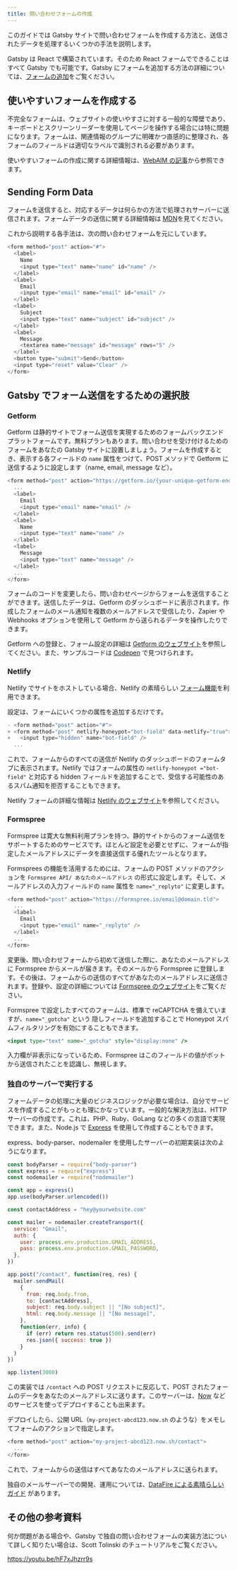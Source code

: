 ```yaml
---
title: 問い合わせフォームの作成
---
```


このガイドでは Gatsby サイトで問い合わせフォームを作成する方法と、送信されたデータを処理するいくつかの手法を説明します。

Gatsby は React で構築されています。そのため React フォームでできることはすべて Gatsby でも可能です。Gatsby にフォームを追加する方法の詳細については、[フォームの追加](/docs/adding-forms/)をご覧ください。

## 使いやすいフォームを作成する

不完全なフォームは、ウェブサイトの使いやすさに対する一般的な障壁であり、キーボードとスクリーンリーダーを使用してページを操作する場合には特に問題になります。フォームは、関連情報のグループに明確かつ直感的に整理され、各フォームのフィールドは適切なラベルで識別される必要があります。

使いやすいフォームの作成に関する詳細情報は、[WebAIM の記事](https://webaim.org/techniques/forms/)から参照できます。

## Sending Form Data

フォームを送信すると、対応するデータは何らかの方法で処理されサーバーに送信されます。フォームデータの送信に関する詳細情報は [MDN](https://developer.mozilla.org/ja/docs/Learn/HTML/Forms/Sending_and_retrieving_form_data)を見てください。

これから説明する各手法は、次の問い合わせフォームを元にしています。

```jsx:title=src/pages/contact.js
<form method="post" action="#">
  <label>
    Name
    <input type="text" name="name" id="name" />
  </label>
  <label>
    Email
    <input type="email" name="email" id="email" />
  </label>
  <label>
    Subject
    <input type="text" name="subject" id="subject" />
  </label>
  <label>
    Message
    <textarea name="message" id="message" rows="5" />
  </label>
  <button type="submit">Send</button>
  <input type="reset" value="Clear" />
</form>
```

## Gatsby でフォーム送信をするための選択肢

### Getform

Getform は静的サイトでフォーム送信を実現するためのフォームバックエンドプラットフォームです。無料プランもあります。問い合わせを受け付けるためのフォームをあなたの Gatsby サイトに設置しましょう。フォームを作成するとき、表示する各フィールドの `name` 属性をつけて、POST メソッドで Getform に送信するように設定します（name, email, message など）。

```jsx:title=src/pages/contact.js
<form method="post" action="https://getform.io/{your-unique-getform-endpoint}">
  ...
  <label>
    Email
    <input type="email" name="email" />
  </label>
  <label>
    Name
    <input type="text" name="name" />
  </label>
  <label>
    Message
    <input type="text" name="message" />
  </label>
  ...
</form>
```

フォームのコードを変更したら、問い合わせページからフォームを送信することができます。送信したデータは、Getform のダッシュボードに表示されます。作成したフォームのメール通知を複数のメールアドレスで受信したり、Zapier や Webhooks オプションを使用して Getform から送られるデータを操作したりできます。

Getform への登録と、フォーム設定の詳細は [Getform のウェブサイト](https://getform.io/)を参照してください。また、サンプルコードは [Codepen](https://codepen.io/getform) で見つけられます。

### Netlify

Netlify でサイトをホストしている場合、Netlify の素晴らしい [フォーム機能](https://www.netlify.com/docs/form-handling/)を利用できます。

設定は、フォームにいくつかの属性を追加するだけです。

```diff:title=src/pages/contact.js
- <form method="post" action="#">
+ <form method="post" netlify-honeypot="bot-field" data-netlify="true">
+   <input type="hidden" name="bot-field" />
  ...
```

これで、フォームからのすべての送信が Netlify のダッシュボードのフォームタブに表示されます。Netlify ではフォームの属性の `netlify-honeypot ="bot-field"` と対応する hidden フィールドを追加することで、受信する可能性のあるスパム通知を拒否することもできます。

Netlify フォームの詳細な情報は [Netlify のウェブサイト](https://www.netlify.com/docs/form-handling/)を参照してください。

### Formspree

Formspree は寛大な無料利用プランを持つ、静的サイトからのフォーム送信をサポートするためのサービスです。ほとんど設定を必要とせずに、フォームが指定したメールアドレスにデータを直接送信する優れたツールとなります。

Formsprees の機能を活用するためには、フォームの POST メソッドのアクションを `Formspree API/ あなたのメールアドレス` の形式に設定します。そして、メールアドレスの入力フィールドの `name` 属性を `name="_replyto"` に変更します。

```jsx:title=src/pages/contact.js
<form method="post" action="https://formspree.io/email@domain.tld">
  ...
  <label>
    Email
    <input type="email" name="_replyto" />
  </label>
  ...
</form>
```

変更後、問い合わせフォームから初めて送信した際に、あなたのメールアドレスに Formspree からメールが届きます。そのメールから Formspree に登録します。その後は、フォームからの送信のすべてがあなたのメールアドレスに送信されます。登録や、設定の詳細については [Formspree のウェブサイト](https://formspree.io/)をご覧ください。

Formspree で設定したすべてのフォームは、標準で reCAPTCHA を備えていますが、`name="_gotcha"` という 隠しフィールドを追加することで Honeypot スパムフィルタリングを有効にすることもできます。

```jsx
<input type="text" name="_gotcha" style="display:none" />
```

入力欄が非表示になっているため、Formspree はこのフィールドの値がボットから送信されたことを認識し、無視します。

### 独自のサーバーで実行する

フォームデータの処理に大量のビジネスロジックが必要な場合は、自分でサービスを作成することがもっとも理にかなっています。一般的な解決方法は、HTTP サーバーの作成です。これは、PHP、Ruby、GoLang などの多くの言語で実現できます。また、Node.js で [Express](https://expressjs.com/) を使用して作成することもできます。

express、body-parser、nodemailer を使用したサーバーの初期実装は次のようになります。

```javascript:title=handleForm.js
const bodyParser = require("body-parser")
const express = require("express")
const nodemailer = require("nodemailer")

const app = express()
app.use(bodyParser.urlencoded())

const contactAddress = "hey@yourwebsite.com"

const mailer = nodemailer.createTransport({
  service: "Gmail",
  auth: {
    user: process.env.production.GMAIL_ADDRESS,
    pass: process.env.production.GMAIL_PASSWORD,
  },
})

app.post("/contact", function(req, res) {
  mailer.sendMail(
    {
      from: req.body.from,
      to: [contactAddress],
      subject: req.body.subject || "[No subject]",
      html: req.body.message || "[No message]",
    },
    function(err, info) {
      if (err) return res.status(500).send(err)
      res.json({ success: true })
    }
  )
})

app.listen(3000)
```

この実装では `/contact` への POST リクエストに反応して、POST されたフォームのデータをあなたのメールアドレスに送ります。このサーバーは、[Now](https://zeit.co/now) などのサービスを使ってデプロイすることも出来ます。

デプロイしたら、公開 URL（`my-project-abcd123.now.sh` のような）をメモしてフォームのアクションで指定します。

```jsx:title=src/pages/contact.js
<form method="post" action="my-project-abcd123.now.sh/contact">
  ...
</form>
```

これで、フォームからの送信はすべてあなたのメールアドレスに送られます。

独自のメールサーバーでの開発、運用については、[DataFire による素晴らしいガイド](https://medium.com/datafire-io/simple-backends-four-ways-to-implement-a-contact-us-form-on-a-static-website-10fc430984a4) があります。

## その他の参考資料

何か問題がある場合や、Gatsby で独自の問い合わせフォームの実装方法について詳しく知りたい場合は、Scott Tolinski のチュートリアルをご覧ください。

https://youtu.be/hF7xJhzrr9s
